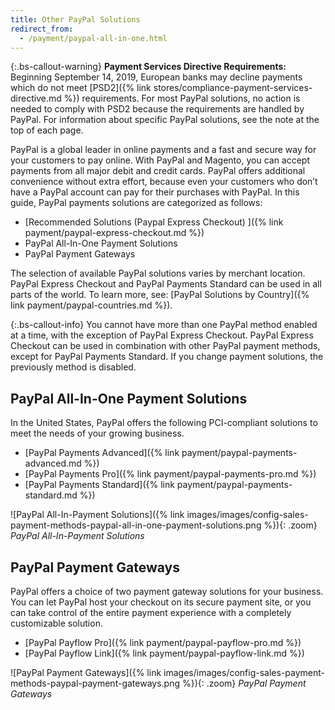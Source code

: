 ```yaml
---
title: Other PayPal Solutions
redirect_from: 
  - /payment/paypal-all-in-one.html
---
```


{:.bs-callout-warning}
**Payment Services Directive Requirements:** <br/>
Beginning September 14, 2019, European banks may decline payments which do not meet [PSD2]({% link stores/compliance-payment-services-directive.md %}) requirements. For most PayPal solutions, no action is needed to comply with PSD2 because the requirements are handled by PayPal. For information about specific PayPal solutions, see the note at the top of each page.

PayPal is a global leader in online payments and a fast and secure way for your customers to pay online. With PayPal and Magento, you can accept payments from all major debit and credit cards. PayPal offers additional convenience without extra effort, because even your customers who don’t have a PayPal account can pay for their purchases with PayPal. In this guide, PayPal payments solutions are categorized as follows:

- [Recommended Solutions (Paypal Express Checkout) ]({% link payment/paypal-express-checkout.md %})
- PayPal All-In-One Payment Solutions
- PayPal Payment Gateways

The selection of available PayPal solutions varies by merchant location. PayPal Express Checkout and PayPal Payments Standard can be used in all parts of the world. To learn more, see: [PayPal Solutions by Country]({% link payment/paypal-countries.md %}).

{:.bs-callout-info}
You cannot have more than one PayPal method enabled at a time, with the exception of PayPal Express Checkout. PayPal Express Checkout can be used in combination with other PayPal payment methods, except for PayPal Payments Standard. If you change payment solutions, the previously method is disabled.

## PayPal All-In-One Payment Solutions

In the United States, PayPal offers the following PCI-compliant solutions to meet the needs of your growing business.

- [PayPal Payments Advanced]({% link payment/paypal-payments-advanced.md %})
- [PayPal Payments Pro]({% link payment/paypal-payments-pro.md %})
- [PayPal Payments Standard]({% link payment/paypal-payments-standard.md %})

![PayPal All-In-Payment Solutions]({% link images/images/config-sales-payment-methods-paypal-all-in-one-payment-solutions.png %}){: .zoom}
_PayPal All-In-Payment Solutions_

## PayPal Payment Gateways

PayPal offers a choice of two payment gateway solutions for your business. You can let PayPal host your checkout on its secure payment site, or you can take control of the entire payment experience with a completely customizable solution.

- [PayPal Payflow Pro]({% link payment/paypal-payflow-pro.md %})
- [PayPal Payflow Link]({% link payment/paypal-payflow-link.md %})

![PayPal Payment Gateways]({% link images/images/config-sales-payment-methods-paypal-payment-gateways.png %}){: .zoom}
_PayPal Payment Gateways_

